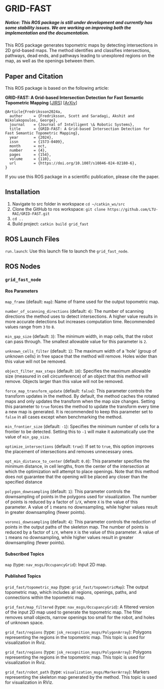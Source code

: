 # GRID-FAST

##### **Notice:** This ROS package is still under development and currently has some stability issues. We are working on improving both the implementation and the documentation.

This ROS package generates topometric maps by detecting intersections in 2D grid-based maps. The method identifies and classifies intersections, pathways, dead ends, and pathways leading to unexplored regions on the map, as well as the openings between them.

## Paper and Citation

This ROS package is based on the following article:

**GRID-FAST: A Grid-based Intersection Detection for Fast Semantic Topometric Mapping** [[JIRS](https://link.springer.com/article/10.1007/s10846-024-02180-6)] [[ArXiv](https://arxiv.org/abs/2406.11635)]

```
@Article{Fredriksson2024a,
  author     = {Fredriksson, Scott and Saradagi, Akshit and Nikolakopoulos, George},
  journal    = {Journal of Intelligent \& Robotic Systems},
  title      = {GRID-FAST: A Grid-based Intersection Detection for Fast Semantic Topometric Mapping},
  year       = {2024},
  issn       = {1573-0409},
  month      = oct,
  number     = {4},
  pages      = {154},
  volume     = {110},
  url        = {https://doi.org/10.1007/s10846-024-02180-6},
}

```

If you use this ROS package in a scientific publication, please cite the paper.

## Installation

1. Navigate to src folder in workspace `cd ~/catkin_ws/src`
2. Clone the GitHub  to ros workspace: `git clone https://github.com/LTU-RAI/GRID-FAST.git`
3. `cd ..`
4. Build project: `catkin build grid_fast`

## ROS Launch Files

`run.launch`: Use this launch file to launch the `grid_fast_node`.

## ROS Nodes

### `grid_fast_node`

#### Ros Parameters 

`map_frame` (default: `map`): Name of frame used for the output topometric map.

`number_of_scanning_directions` (default: `4`): The number of scanning directions the method uses to detect intersections. A higher value results in more accurate detections but increases computation time. Recommended values range from `3` to `8`.

`min_gap_size` (default: `3`): The minimum width, in map cells, that the robot can pass through. The smallest allowable value for this parameter is `2`.

`unknown_cells_filter` (default: `1`): The maximum width of a 'hole' (group of unknown cells) in free space that the method will remove. Holes wider than this value will not be removed.

`object_filter_max_steps` (default: `10`): Specifies the maximum allowable size (measured in cell circumference) of an object that this method will remove. Objects larger than this value will not be removed.

`force_map_transform_update` (default: `false`): This parameter controls the transform updates in the method. By default, the method caches the rotated maps and only updates the transform when the map size changes. Setting this parameter to `true` forces the method to update the transform every time a new map is generated. It is recommended to keep this parameter set to `false` in all cases except when benchmarking the method.

`min_frontier_size` (default: `-1`): Specifies the minimum number of cells for a frontier to be detected. Setting this to `-1` will make it automatically use the value of `min_gap_size`.

`optimize_intersections` (default: `true`): If set to `true`, this option improves the placement of intersections and removes unnecessary ones.

`opt_min_distance_to_center` (default: `0.0`): This parameter specifies the minimum distance, in cell lengths, from the center of the intersection at which the optimization will attempt to place openings. Note that this method does not guarantee that the opening will be placed any closer than the specified distance

`polygon_downsampling` (default: `1`): This parameter controls the downsampling of points in the polygons used for visualization. The number of points is reduced by a factor of `1/X`, where `X` is the value of this parameter. A value of `1` means no downsampling, while higher values result in greater downsampling (fewer points).

`voronoi_downsampling` (default: `4`): This parameter controls the reduction of points in the output paths of the skeleton map. The number of points is reduced by a factor of `1/X`, where `X` is the value of this parameter. A value of `1` means no downsampling, while higher values result in greater downsampling (fewer points).

#### Subscribed Topics 

`map` (type: `nav_msgs/OccupancyGrid`): Input 2D map. 

#### Published Topics

`grid_fast/topometric_map` (type: `grid_fast/topometricMap`): The output topometric map, which includes all regions, openings, paths, and connections within the topometric map.

`grid_fast/map_filtered` (type: `nav_msgs/OccupancyGrid`): A filtered version of the input 2D map used to generate the topometric map. The filter removes small objects, narrow openings too small for the robot, and holes of unknown space.

`grid_fast/regions` (type: `jsk_recognition_msgs/PolygonArray`): Polygons representing the regions in the topometric map. This topic is used for visualization in Rviz.

`grid_fast/regions` (type: `jsk_recognition_msgs/PolygonArray`): Polygons representing the regions in the topometric map. This topic is used for visualization in Rviz.

`grid_fast/robot_path` (type: `visualization_msgs/MarkerArray`): Markers representing the skeleton map generated by the method. This topic is used for visualization in RViz.

